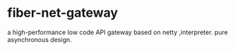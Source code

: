 # fiber-net-gateway
a high-performance low code API gateway based on netty ,interpreter. pure asynchronous design. 
